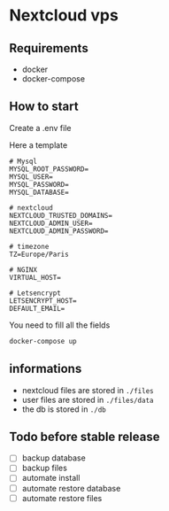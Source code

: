 # Nextcloud vps

## Requirements

- docker
- docker-compose

## How to start

Create a .env file

Here a template
```
# Mysql
MYSQL_ROOT_PASSWORD=
MYSQL_USER=
MYSQL_PASSWORD=
MYSQL_DATABASE=

# nextcloud
NEXTCLOUD_TRUSTED_DOMAINS=
NEXTCLOUD_ADMIN_USER=
NEXTCLOUD_ADMIN_PASSWORD=

# timezone
TZ=Europe/Paris

# NGINX
VIRTUAL_HOST=

# Letsencrypt
LETSENCRYPT_HOST=
DEFAULT_EMAIL=
```

You need to fill all the fields

```bash
docker-compose up
```

## informations

- nextcloud files are stored in `./files`
- user files are stored in `./files/data` 
- the db is stored in `./db`

## Todo before stable release

- [ ] backup database 
- [ ] backup files
- [ ] automate install
- [ ] automate restore database
- [ ] automate restore files
